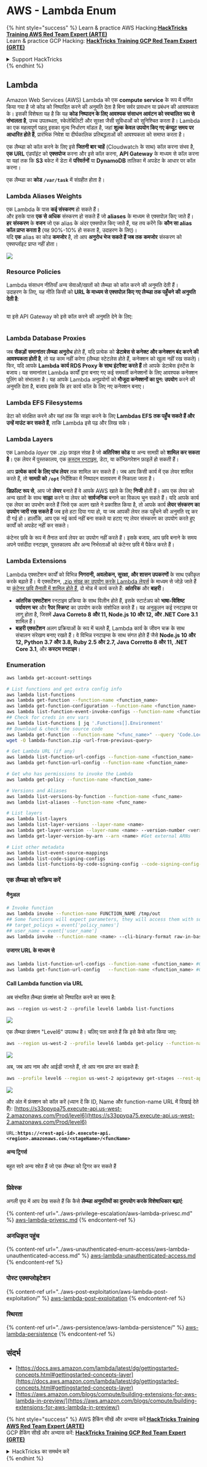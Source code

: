 # AWS - Lambda Enum

{% hint style="success" %}
Learn & practice AWS Hacking:<img src="../../../.gitbook/assets/image (1).png" alt="" data-size="line">[**HackTricks Training AWS Red Team Expert (ARTE)**](https://training.hacktricks.xyz/courses/arte)<img src="../../../.gitbook/assets/image (1).png" alt="" data-size="line">\
Learn & practice GCP Hacking: <img src="../../../.gitbook/assets/image (2).png" alt="" data-size="line">[**HackTricks Training GCP Red Team Expert (GRTE)**<img src="../../../.gitbook/assets/image (2).png" alt="" data-size="line">](https://training.hacktricks.xyz/courses/grte)

<details>

<summary>Support HackTricks</summary>

* Check the [**subscription plans**](https://github.com/sponsors/carlospolop)!
* **Join the** 💬 [**Discord group**](https://discord.gg/hRep4RUj7f) or the [**telegram group**](https://t.me/peass) or **follow** us on **Twitter** 🐦 [**@hacktricks\_live**](https://twitter.com/hacktricks\_live)**.**
* **Share hacking tricks by submitting PRs to the** [**HackTricks**](https://github.com/carlospolop/hacktricks) and [**HackTricks Cloud**](https://github.com/carlospolop/hacktricks-cloud) github repos.

</details>
{% endhint %}

## Lambda

Amazon Web Services (AWS) Lambda को एक **compute service** के रूप में वर्णित किया गया है जो कोड को निष्पादित करने की अनुमति देता है बिना सर्वर प्रावधान या प्रबंधन की आवश्यकता के। इसकी विशेषता यह है कि यह **कोड निष्पादन के लिए आवश्यक संसाधन आवंटन को स्वचालित रूप से संभालता है**, उच्च उपलब्धता, स्केलेबिलिटी और सुरक्षा जैसी सुविधाओं को सुनिश्चित करता है। Lambda का एक महत्वपूर्ण पहलू इसका मूल्य निर्धारण मॉडल है, जहां **शुल्क केवल उपयोग किए गए कंप्यूट समय पर आधारित होते हैं**, प्रारंभिक निवेश या दीर्घकालिक प्रतिबद्धताओं की आवश्यकता को समाप्त करता है।

एक लैम्ब्डा को कॉल करने के लिए इसे **जितनी बार चाहें** (Cloudwatch के साथ) कॉल करना संभव है, **एक URL** एंडपॉइंट को **एक्सपोज** करना और इसे कॉल करना, **API Gateway** के माध्यम से कॉल करना या यहां तक कि **S3** बकेट में डेटा में **परिवर्तनों** या **DynamoDB** तालिका में अपडेट के आधार पर कॉल करना।

एक लैम्ब्डा का **कोड** **`/var/task`** में संग्रहीत होता है।

### Lambda Aliases Weights

एक Lambda के पास **कई संस्करण** हो सकते हैं।\
और इसके पास **एक से अधिक** संस्करण हो सकते हैं जो **aliases** के माध्यम से एक्सपोज़ किए जाते हैं। **हर** **संस्करण** के **वजन** जो एक alias के अंदर एक्सपोज़ किए जाते हैं, यह तय करेंगे कि **कौन सा alias कॉल प्राप्त करता है** (यह 90%-10% हो सकता है, उदाहरण के लिए)।\
यदि **एक** alias का कोड **कमजोर** है, तो आप **अनुरोध भेज सकते हैं जब तक कमजोर** संस्करण को एक्सप्लॉइट प्राप्त नहीं होता।

![](<../../../.gitbook/assets/image (223).png>)

### Resource Policies

Lambda संसाधन नीतियाँ अन्य सेवाओं/खातों को लैम्ब्डा को कॉल करने की अनुमति देती हैं।\
उदाहरण के लिए, यह नीति किसी को **URL के माध्यम से एक्सपोज़ किए गए लैम्ब्डा तक पहुँचने की अनुमति देती है**:

<figure><img src="https://lh4.googleusercontent.com/4PNFKBdzr3nMrPqeKkTslgwWDKxkXMdQ1SNdv7NPHykj3GX8wODrQyXOFbjk4fxHfZ8pDm5ijWgk2Vq2EGXiPRT3TQfZf1fHycvdEKBuDxJDYos1CJeMHXSeg86ZB-Ol7CNtten6xkVFQj6AhDUEWNQJrQ=s2048" alt=""><figcaption></figcaption></figure>

या इसे API Gateway को इसे कॉल करने की अनुमति देने के लिए:

<figure><img src="https://lh3.googleusercontent.com/Su0JlR0wBqb-99Z4N_2-_kMlX0Xzx2n_GpZuOPW5IeXR3FYbm8OHFDM3Ora1BpXiSjHpDVUlq4yEyXwaI3nBuze6DJ-wRf2ATsCuWbq0wuBCd34E9uIpqwheE6Cc_PopviI_93O_j2ZKXc1-AJtsBoLVUw=s2048" alt=""><figcaption></figcaption></figure>

### Lambda Database Proxies

जब **सैकड़ों** **समानांतर लैम्ब्डा अनुरोध** होते हैं, यदि प्रत्येक को **डेटाबेस से कनेक्ट और कनेक्शन बंद करने की आवश्यकता होती है**, तो यह काम नहीं करेगा (लैम्ब्डा स्टेटलेस होते हैं, कनेक्शन को खुला नहीं रख सकते)।\
फिर, यदि आपके **Lambda कार्य RDS Proxy के साथ इंटरैक्ट करते हैं** तो आपके डेटाबेस इंस्टेंस के बजाय। यह समानांतर Lambda कार्यों द्वारा बनाए गए कई समवर्ती कनेक्शनों के लिए आवश्यक कनेक्शन पूलिंग को संभालता है। यह आपके Lambda अनुप्रयोगों को **मौजूदा कनेक्शनों का पुन: उपयोग** करने की अनुमति देता है, बजाय इसके कि हर कार्य कॉल के लिए नए कनेक्शन बनाए।

### Lambda EFS Filesystems

डेटा को संरक्षित करने और यहां तक कि साझा करने के लिए **Lambdas EFS तक पहुँच सकते हैं और उन्हें माउंट कर सकते हैं**, ताकि Lambda इसे पढ़ और लिख सके।

### Lambda Layers

एक Lambda _layer_ एक .zip फ़ाइल संग्रह है जो **अतिरिक्त कोड** या अन्य सामग्री को **शामिल कर सकता है**। एक लेयर में पुस्तकालय, एक [कस्टम रनटाइम](https://docs.aws.amazon.com/lambda/latest/dg/runtimes-custom.html), डेटा, या कॉन्फ़िगरेशन फ़ाइलें हो सकती हैं।

आप **प्रत्येक कार्य के लिए पांच लेयर** तक शामिल कर सकते हैं। जब आप किसी कार्य में एक लेयर शामिल करते हैं, तो **सामग्री को `/opt`** निर्देशिका में निष्पादन वातावरण में निकाला जाता है।

**डिफ़ॉल्ट रूप से**, आप जो **लेयर** बनाते हैं वे आपके AWS खाते के लिए **निजी** होती हैं। आप एक लेयर को अन्य खातों के साथ **साझा** करने या लेयर को **सार्वजनिक** बनाने का विकल्प चुन सकते हैं। यदि आपके कार्य एक लेयर का उपभोग करते हैं जिसे एक अलग खाते ने प्रकाशित किया है, तो आपके कार्य **लेयर संस्करण का उपयोग जारी रख सकते हैं** जब इसे हटा दिया गया हो, या जब आपकी लेयर तक पहुँचने की अनुमति रद्द कर दी गई हो। हालाँकि, आप एक नई कार्य नहीं बना सकते या हटाए गए लेयर संस्करण का उपयोग करते हुए कार्यों को अपडेट नहीं कर सकते।

कंटेनर छवि के रूप में तैनात कार्य लेयर का उपयोग नहीं करते हैं। इसके बजाय, आप छवि बनाने के समय अपने पसंदीदा रनटाइम, पुस्तकालय और अन्य निर्भरताओं को कंटेनर छवि में पैकेज करते हैं।

### Lambda Extensions

Lambda एक्सटेंशन कार्यों को विभिन्न **निगरानी, अवलोकन, सुरक्षा, और शासन उपकरणों** के साथ एकीकृत करके बढ़ाते हैं। ये एक्सटेंशन, [.zip संग्रह का उपयोग करके Lambda लेयर्स](https://docs.aws.amazon.com/lambda/latest/dg/configuration-layers.html) के माध्यम से जोड़े जाते हैं या [कंटेनर छवि तैनाती में शामिल होते हैं](https://aws.amazon.com/blogs/compute/working-with-lambda-layers-and-extensions-in-container-images/), दो मोड में कार्य करते हैं: **आंतरिक** और **बाहरी**।

* **आंतरिक एक्सटेंशन** रनटाइम प्रक्रिया के साथ विलीन होते हैं, इसके स्टार्टअप को **भाषा-विशिष्ट पर्यावरण चर** और **रैपर स्क्रिप्ट** का उपयोग करके संशोधित करते हैं। यह अनुकूलन कई रनटाइम्स पर लागू होता है, जिसमें **Java Correto 8 और 11, Node.js 10 और 12, और .NET Core 3.1** शामिल हैं।
* **बाहरी एक्सटेंशन** अलग प्रक्रियाओं के रूप में चलते हैं, Lambda कार्य के जीवन चक्र के साथ संचालन संरेखण बनाए रखते हैं। वे विभिन्न रनटाइम्स के साथ संगत होते हैं जैसे **Node.js 10 और 12, Python 3.7 और 3.8, Ruby 2.5 और 2.7, Java Corretto 8 और 11, .NET Core 3.1**, और **कस्टम रनटाइम**।

### Enumeration
```bash
aws lambda get-account-settings

# List functions and get extra config info
aws lambda list-functions
aws lambda get-function --function-name <function_name>
aws lambda get-function-configuration --function-name <function_name>
aws lambda list-function-event-invoke-configs --function-name <function_name>
## Check for creds in env vars
aws lambda list-functions | jq '.Functions[].Environment'
## Download & check the source code
aws lambda get-function --function-name "<func_name>" --query 'Code.Location'
wget -O lambda-function.zip <url-from-previous-query>

# Get Lambda URL (if any)
aws lambda list-function-url-configs --function-name <function_name>
aws lambda get-function-url-config --function-name <function_name>

# Get who has permissions to invoke the Lambda
aws lambda get-policy --function-name <function_name>

# Versions and Aliases
aws lambda list-versions-by-function --function-name <func_name>
aws lambda list-aliases --function-name <func_name>

# List layers
aws lambda list-layers
aws lambda list-layer-versions --layer-name <name>
aws lambda get-layer-version --layer-name <name> --version-number <ver>
aws lambda get-layer-version-by-arn --arn <name> #Get external ARNs

# List other metadata
aws lambda list-event-source-mappings
aws lambda list-code-signing-configs
aws lambda list-functions-by-code-signing-config --code-signing-config-arn <arn>
```
### एक लैम्ब्डा को सक्रिय करें

#### मैनुअल
```bash
# Invoke function
aws lambda invoke --function-name FUNCTION_NAME /tmp/out
## Some functions will expect parameters, they will access them with something like:
## target_policys = event['policy_names']
## user_name = event['user_name']
aws lambda invoke --function-name <name> --cli-binary-format raw-in-base64-out --payload '{"policy_names": ["AdministratorAccess], "user_name": "sdf"}' out.txt
```
#### उजागर URL के माध्यम से
```bash
aws lambda list-function-url-configs --function-name <function_name> #Get lambda URL
aws lambda get-function-url-config   --function-name <function_name> #Get lambda URL
```
#### Call Lambda function via URL

अब संभावित लैम्ब्डा फ़ंक्शंस को निष्पादित करने का समय है:
```
aws --region us-west-2 --profile level6 lambda list-functions
```
![](<../../../.gitbook/assets/image (262).png>)

एक लैम्ब्डा फ़ंक्शन "Level6" उपलब्ध है। चलिए पता करते हैं कि इसे कैसे कॉल किया जाए:
```bash
aws --region us-west-2 --profile level6 lambda get-policy --function-name Level6
```
![](<../../../.gitbook/assets/image (102).png>)

अब, जब आप नाम और आईडी जानते हैं, तो आप नाम प्राप्त कर सकते हैं:
```bash
aws --profile level6 --region us-west-2 apigateway get-stages --rest-api-id "s33ppypa75"
```
![](<../../../.gitbook/assets/image (237).png>)

और अंत में फ़ंक्शन को कॉल करें (ध्यान दें कि ID, Name और function-name URL में दिखाई देते हैं): [https://s33ppypa75.execute-api.us-west-2.amazonaws.com/Prod/level6](https://s33ppypa75.execute-api.us-west-2.amazonaws.com/Prod/level6)

`URL:`**`https://<rest-api-id>.execute-api.<region>.amazonaws.com/<stageName>/<funcName>`**

#### अन्य ट्रिगर्स

बहुत सारे अन्य स्रोत हैं जो एक लैम्ब्डा को ट्रिगर कर सकते हैं

<figure><img src="../../../.gitbook/assets/image (167).png" alt=""><figcaption></figcaption></figure>

### प्रिवेस्क

अगली पृष्ठ में आप देख सकते हैं कि कैसे **लैम्ब्डा अनुमतियों का दुरुपयोग करके विशेषाधिकार बढ़ाएं**:

{% content-ref url="../aws-privilege-escalation/aws-lambda-privesc.md" %}
[aws-lambda-privesc.md](../aws-privilege-escalation/aws-lambda-privesc.md)
{% endcontent-ref %}

### अनधिकृत पहुंच

{% content-ref url="../aws-unauthenticated-enum-access/aws-lambda-unauthenticated-access.md" %}
[aws-lambda-unauthenticated-access.md](../aws-unauthenticated-enum-access/aws-lambda-unauthenticated-access.md)
{% endcontent-ref %}

### पोस्ट एक्सप्लोइटेशन

{% content-ref url="../aws-post-exploitation/aws-lambda-post-exploitation/" %}
[aws-lambda-post-exploitation](../aws-post-exploitation/aws-lambda-post-exploitation/)
{% endcontent-ref %}

### स्थिरता

{% content-ref url="../aws-persistence/aws-lambda-persistence/" %}
[aws-lambda-persistence](../aws-persistence/aws-lambda-persistence/)
{% endcontent-ref %}

## संदर्भ

* [https://docs.aws.amazon.com/lambda/latest/dg/gettingstarted-concepts.html#gettingstarted-concepts-layer](https://docs.aws.amazon.com/lambda/latest/dg/gettingstarted-concepts.html#gettingstarted-concepts-layer)
* [https://aws.amazon.com/blogs/compute/building-extensions-for-aws-lambda-in-preview/](https://aws.amazon.com/blogs/compute/building-extensions-for-aws-lambda-in-preview/)

{% hint style="success" %}
AWS हैकिंग सीखें और अभ्यास करें:<img src="../../../.gitbook/assets/image (1).png" alt="" data-size="line">[**HackTricks Training AWS Red Team Expert (ARTE)**](https://training.hacktricks.xyz/courses/arte)<img src="../../../.gitbook/assets/image (1).png" alt="" data-size="line">\
GCP हैकिंग सीखें और अभ्यास करें: <img src="../../../.gitbook/assets/image (2).png" alt="" data-size="line">[**HackTricks Training GCP Red Team Expert (GRTE)**<img src="../../../.gitbook/assets/image (2).png" alt="" data-size="line">](https://training.hacktricks.xyz/courses/grte)

<details>

<summary>HackTricks का समर्थन करें</summary>

* [**सदस्यता योजनाएँ**](https://github.com/sponsors/carlospolop) देखें!
* **💬 [**Discord समूह**](https://discord.gg/hRep4RUj7f) या [**टेलीग्राम समूह**](https://t.me/peass) में शामिल हों या **Twitter** पर हमें **फॉलो करें** 🐦 [**@hacktricks\_live**](https://twitter.com/hacktricks\_live)**.**
* **हैकिंग ट्रिक्स साझा करें और [**HackTricks**](https://github.com/carlospolop/hacktricks) और [**HackTricks Cloud**](https://github.com/carlospolop/hacktricks-cloud) गिटहब रिपोजिटरी में PR सबमिट करें।**

</details>
{% endhint %}
